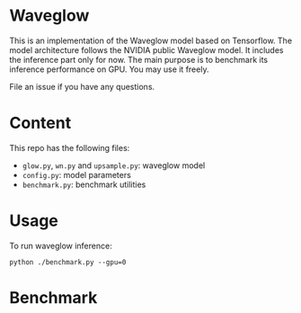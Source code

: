 # Waveglow
This is an implementation of the Waveglow model based on Tensorflow. The model architecture follows the NVIDIA public Waveglow model. It includes the inference part only for now. The main purpose is to benchmark its inference performance on GPU. You may use it freely.

File an issue if you have any questions.

# Content

This repo has the following files:
* `glow.py`, `wn.py` and `upsample.py`: waveglow model
* `config.py`: model parameters
* `benchmark.py`: benchmark utilities

# Usage

To run waveglow inference:
```
python ./benchmark.py --gpu=0
```

# Benchmark
